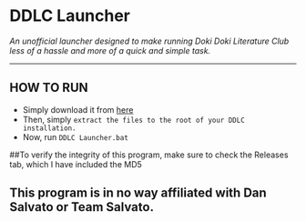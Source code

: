 # DDLC Launcher

*An unofficial launcher designed to make running Doki Doki Literature Club less of a hassle and more of a quick and simple task.*

---

## HOW TO RUN
- Simply download it from [here](https://github.com/macecailiscool/DDLC-Launcher/releases/tag/Release)
- Then, simply `extract the files to the root of your DDLC installation.`
- Now, run `DDLC Launcher.bat`

##To verify the integrity of this program, make sure to check the Releases tab, which I have included the MD5

## This program is in no way affiliated with Dan Salvato or Team Salvato.
